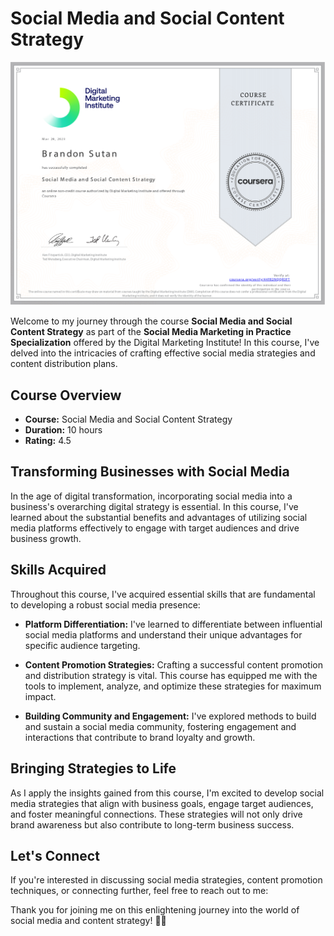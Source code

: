 # Social Media and Social Content Strategy

![Course Badge](SocialMediaandSocialContentStrategy.png)

Welcome to my journey through the course **Social Media and Social Content Strategy** as part of the **Social Media Marketing in Practice Specialization** offered by the Digital Marketing Institute! In this course, I've delved into the intricacies of crafting effective social media strategies and content distribution plans.

## Course Overview

- **Course:** Social Media and Social Content Strategy
- **Duration:** 10 hours
- **Rating:** 4.5

## Transforming Businesses with Social Media

In the age of digital transformation, incorporating social media into a business's overarching digital strategy is essential. In this course, I've learned about the substantial benefits and advantages of utilizing social media platforms effectively to engage with target audiences and drive business growth.

## Skills Acquired

Throughout this course, I've acquired essential skills that are fundamental to developing a robust social media presence:

- **Platform Differentiation:** I've learned to differentiate between influential social media platforms and understand their unique advantages for specific audience targeting.

- **Content Promotion Strategies:** Crafting a successful content promotion and distribution strategy is vital. This course has equipped me with the tools to implement, analyze, and optimize these strategies for maximum impact.

- **Building Community and Engagement:** I've explored methods to build and sustain a social media community, fostering engagement and interactions that contribute to brand loyalty and growth.

## Bringing Strategies to Life

As I apply the insights gained from this course, I'm excited to develop social media strategies that align with business goals, engage target audiences, and foster meaningful connections. These strategies will not only drive brand awareness but also contribute to long-term business success.

## Let's Connect

If you're interested in discussing social media strategies, content promotion techniques, or connecting further, feel free to reach out to me:

Thank you for joining me on this enlightening journey into the world of social media and content strategy! 🚀📱
